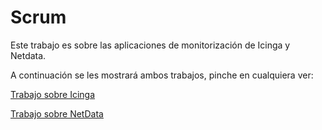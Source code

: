 # Scrum
Este trabajo es sobre las aplicaciones de monitorización de Icinga y Netdata.

A continuación se les mostrará ambos trabajos, pinche en cualquiera ver:

[Trabajo sobre Icinga](./Scrum_Icinga.md)

[Trabajo sobre NetData](./Scrum_Netdata.md)
